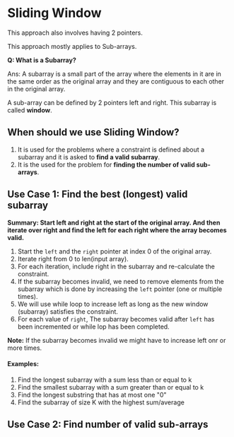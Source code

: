 # Sliding Window

This approach also involves having 2 pointers.

This approach mostly applies to Sub-arrays.

**Q: What is a Subarray?**

Ans: A subarray is a small part of the array where the elements in it are in the same order as the original array and they are contiguous to each other in the original array.

A sub-array can be defined by 2 pointers left and right. This subarray is called **window**.

## When should we use Sliding Window?
1. It is used for the problems where a constraint is defined about a subarray and it is asked to **find a valid subarray**.
2. It is the used for the problem for **finding the number of valid sub-arrays**.

## Use Case 1: Find the best (longest) valid subarray
**Summary: Start left and right at the start of the original array. And then iterate over right and find the left for each right where the array becomes valid.**
1. Start the `left` and the `right` pointer at index 0 of the original array.
2. Iterate right from 0 to len(input array).
3. For each iteration, include right in the subarray and re-calculate the constraint.
4. If the subarray becomes invalid, we need to remove elements from the subarray which is done by increasing the `left` pointer (one or multiple times).
5. We will use while loop to increase left as long as the new window (subarray) satisfies the constraint.
6. For each value of `right`, The subarray becomes valid after `left` has been incremented or while lop has been completed.

**Note:** If the subarray becomes invalid we might have to increase left onr or more times.

#### Examples:
1. Find the longest subarray with a sum less than or equal to k
2. Find the smallest subarray with a sum greater than or equal to k
3. Find the longest substring that has at most one "0"
4. Find the subarray of size K with the highest sum/average

## Use Case 2: Find number of valid sub-arrays
